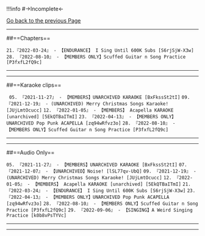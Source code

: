 !!!info 
	#->Incomplete<-

[Go back to the previous Page](https://rentry.org/Mumei-Karaoke)

***
##==Chapters==

` 21.『2022-03-24』 - 【ENDURANCE】 I Sing Until 600K Subs [S6rjSjW-X3w] `
`28. 『2022-08-10』 - 【MEMBERS ONLY】Scuffed Guitar n Song Practice [P3fxfL2fQ9c]`
***
***

##==Karaoke clips==

` 05. 『2021-11-27』 - 【MEMBERS】UNARCHIVED KARAOKE [BxFkssSt2tI]`
`09. 『2021-12-19』 - (UNARCHIVED) Merry Christmas Songs Karaoke! [JUjLmtOcucc]`
`12. 『2022-01-05』 - 【MEMBERS】 Acapella KARAOKE [unarchived] [5EkQTBaITmI]`
`23. 『2022-04-13』 - 【MEMBERS ONLY】UNARCHIVED Pop Punk ACAPELLA [zq94wRfvz3o]`
`28. 『2022-08-10』 - 【MEMBERS ONLY】Scuffed Guitar n Song Practice [P3fxfL2fQ9c]`
***
***

##==Audio Only==


`05. 『2021-11-27』 - 【MEMBERS】UNARCHIVED KARAOKE [BxFkssSt2tI]`
`07. 『2021-12-07』 - 【UNARCHIVED】Noise! [lSL77qv-UbQ]`
`09. 『2021-12-19』 - (UNARCHIVED) Merry Christmas Songs Karaoke! [JUjLmtOcucc]`
`12. 『2022-01-05』 - 【MEMBERS】 Acapella KARAOKE [unarchived] [5EkQTBaITmI]`
`21. 『2022-03-24』 - 【ENDURANCE】 I Sing Until 600K Subs [S6rjSjW-X3w]`
`23. 『2022-04-13』 - 【MEMBERS ONLY】UNARCHIVED Pop Punk ACAPELLA [zq94wRfvz3o]`
`28. 『2022-08-10』 - 【MEMBERS ONLY】Scuffed Guitar n Song Practice [P3fxfL2fQ9c]`
`29. 『2022-09-06』 - 【SINGING】A Weird Singing Practice [k0b8vPsTYVc]`
***
***